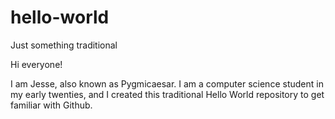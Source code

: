 # hello-world
Just something traditional

Hi everyone!

I am Jesse, also known as Pygmicaesar. I am a computer science student in my early twenties,
and I created this traditional Hello World repository to get familiar with Github.
